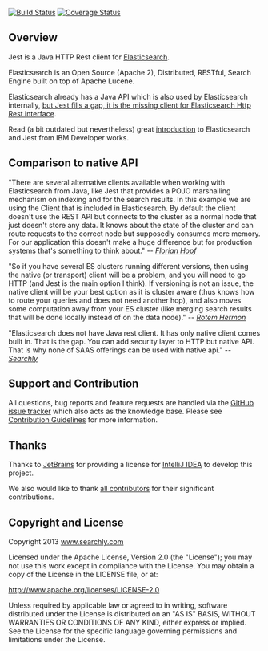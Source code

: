[![Build Status](https://travis-ci.org/searchbox-io/Jest.svg?branch=master)](https://travis-ci.org/searchbox-io/Jest)
[![Coverage Status](https://coveralls.io/repos/searchbox-io/Jest/badge.svg?branch=master)](https://coveralls.io/r/searchbox-io/Jest?branch=master)


Overview
---------------------
Jest is a Java HTTP Rest client for [Elasticsearch][es].

Elasticsearch is an Open Source (Apache 2), Distributed, RESTful, Search Engine built on top of Apache Lucene.

Elasticsearch already has a Java API which is also used by Elasticsearch internally, [but Jest fills a gap, it is the missing client for Elasticsearch Http Rest interface](#Comparison_to_native_API).

Read (a bit outdated but nevertheless) great [introduction][ibm] to Elasticsearch and Jest from IBM Developer works.


Comparison to native API
---------------------
"There are several alternative clients available when working with Elasticsearch from Java, like Jest that provides a POJO marshalling mechanism on indexing and for the search results. In this example we are using the Client that is included in Elasticsearch. By default the client doesn't use the REST API but connects to the cluster as a normal node that just doesn't store any data. It knows about the state of the cluster and can route requests to the correct node but supposedly consumes more memory. For our application this doesn't make a huge difference but for production systems that's something to think about."
<cite>-- [Florian Hopf](http://blog.florian-hopf.de/2013/05/getting-started-with-elasticsearch-part.html)</cite>

<!-- -->
"So if you have several ES clusters running different versions, then using the native (or transport) client will be a problem, and you will need to go HTTP (and Jest is the main option I think). If versioning is not an issue, the native client will be your best option as it is cluster aware (thus knows how to route your queries and does not need another hop), and also moves some computation away from your ES cluster (like merging search results that will be done locally instead of on the data node)."
<cite>-- [Rotem Hermon](http://www.quora.com/Elasticsearch/What-is-the-best-client-library-for-elasticsearch)</cite>

<!-- -->
"Elasticsearch does not have Java rest client. It has only native client comes built in. That is the gap. You can add security layer to HTTP but native API. That is why none of SAAS offerings can be used with native api."
<cite>-- [Searchly](https://twitter.com/searchboxio)</cite>


Support and Contribution
------------
All questions, bug reports and feature requests are handled via the [GitHub issue tracker][issuetracker] which also acts as the knowledge base. Please see [Contribution Guidelines][contributing] for more information.


Thanks
---------------------
Thanks to [JetBrains][jetbrains] for providing a license for [IntelliJ IDEA][idea] to develop this project.

We also would like to thank [all contributors](team-list.html) for their significant contributions.


Copyright and License
---------------------

Copyright 2013 www.searchly.com

Licensed under the Apache License, Version 2.0 (the "License"); you may not use this work except in
compliance with the License. You may obtain a copy of the License in the LICENSE file, or at:

http://www.apache.org/licenses/LICENSE-2.0

Unless required by applicable law or agreed to in writing, software distributed under the License is
distributed on an "AS IS" BASIS, WITHOUT WARRANTIES OR CONDITIONS OF ANY KIND, either express or implied.
See the License for the specific language governing permissions and limitations under the License.



[es]: http://www.elasticsearch.org
[ibm]: http://www.ibm.com/developerworks/java/library/j-javadev2-24/index.html?ca=drs-
[readme]: https://github.com/searchbox-io/Jest/tree/master/jest
[droidreadme]: https://github.com/searchbox-io/Jest/tree/master/jest-droid
[changelog]: https://github.com/searchbox-io/Jest/wiki/Changelog
[issuetracker]: https://github.com/searchbox-io/Jest/issues
[contributing]: contributing.html
[jetbrains]: http://www.jetbrains.com/
[idea]: http://www.jetbrains.com/idea/
